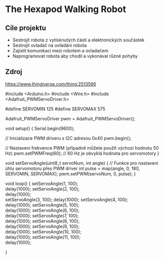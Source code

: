 # The Hexapod Walking Robot


## Cíle projektu 
- Sestrojit robota z vytisknutých částí a elektronických součástek
- Sestrojit ovladač na ovládání robota
- Zajistit komunikaci mezi robotem a ovladačem
- Naprogramovat robota aby chodil a vykonával různé pohyby

## Zdroj
https://www.thingiverse.com/thing:2513566




#include <Arduino.h>
#include <Wire.h>
#include <Adafruit_PWMServoDriver.h>

#define SERVOMIN 125
#define SERVOMAX 575

Adafruit_PWMServoDriver pwm = Adafruit_PWMServoDriver();

void setup() {
  Serial.begin(9600);

  // Inicializace PWM driveru s I2C adresou 0x40
  pwm.begin();
  
  // Nastavení frekvence PWM (případně můžete použít výchozí hodnotu 50 Hz)
  pwm.setPWMFreq(60);  // 60 Hz je obvyklá hodnota pro servomotory
}

void setServoAngle(uint8_t servoNum, int angle) {
  // Funkce pro nastavení úhlu servomotoru přes PWM driver
  int pulse = map(angle, 0, 180, SERVOMIN, SERVOMAX);
  pwm.setPWM(servoNum, 0, pulse);
}

void loop() {
  setServoAngle(1, 100);  
  delay(1000);
  setServoAngle(2, 100);  
  delay(1000);           
  setServoAngle(3, 100); 
  delay(1000); 
  setServoAngle(4, 100);  
  delay(1000);
  setServoAngle(5, 100);  
  delay(1000);
  setServoAngle(6, 100);  
  delay(1000);
  setServoAngle(7, 100);  
  delay(1000);
  setServoAngle(8, 100);  
  delay(1000);
  setServoAngle(9, 100);  
  delay(1000);
  setServoAngle(10, 100);  
  delay(1000);
  setServoAngle(11, 100);  
  delay(1000);

}
